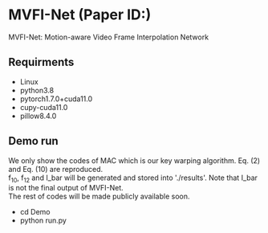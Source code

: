 # MVFI-Net (Paper ID:)
MVFI-Net: Motion-aware Video Frame Interpolation Network 

## Requirments
* Linux
* python3.8
* pytorch1.7.0+cuda11.0
* cupy-cuda11.0
* pillow8.4.0

## Demo run
We only show the codes of MAC which is our key warping algorithm. Eq. (2) and Eq. (10) are reproduced.  
f<sub>10</sub>, f<sub>12</sub> and I_bar will be generated and stored into './results'. Note that I_bar is not the final output of MVFI-Net.  
The rest of codes will be made publicly available soon.
* cd Demo
* python run.py  
